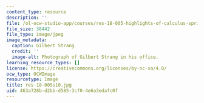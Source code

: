 ```yaml
---
content_type: resource
description: ''
file: /ol-ocw-studio-app/courses/res-18-005-highlights-of-calculus-spring-2010/463a728bd2bbd5853cf04e6a3edafc0f_res-18-005s10.jpg
file_size: 38442
file_type: image/jpeg
image_metadata:
  caption: Gilbert Strang
  credit: ''
  image-alt: Photograph of Gilbert Strang in his office.
learning_resource_types: []
license: https://creativecommons.org/licenses/by-nc-sa/4.0/
ocw_type: OCWImage
resourcetype: Image
title: res-18-005s10.jpg
uid: 463a728b-d2bb-d585-3cf0-4e6a3edafc0f
---
```

